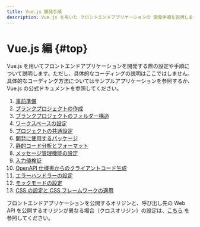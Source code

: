 ```yaml
---
title: Vue.js 開発手順
description: Vue.js を用いた フロントエンドアプリケーションの 開発手順を説明します。
---
```


# Vue.js 編 {#top}

Vue.js を用いてフロントエンドアプリケーションを開発する際の設定や手順について説明します。ただし、具体的なコーディングの説明はここではしません。
具体的なコーディング方法についてはサンプルアプリケーションを参照するか、 Vue.js の公式ドキュメントを参照してください。

1. [事前準備](preparation.md)
1. [ブランクプロジェクトの作成](create-vuejs-blank-project.md)
1. [ブランクプロジェクトのフォルダー構造](folder-structure-of-blank-project.md)
1. [ワークスペースの設定](setting-workspaces.md)
1. [プロジェクトの共通設定](project-settings.md)
1. [開発に使用するパッケージ](optional-packages.md)
1. [静的コード分析とフォーマット](static-verification-and-format.md)
1. [メッセージ管理機能の設定](message-management.md)
1. [入力値検証](input-validation.md)
1. [OpenAPI 仕様書からのクライアントコード生成](create-api-client-code.md)
1. [エラーハンドラーの設定](error-handler-settings.md)
1. [モックモードの設定](mock-mode-settings.md)
1. [CSS の設定と CSS フレームワークの適用](css.md)

フロントエンドアプリケーションを公開するオリジンと、呼び出し先の Web API を公開するオリジンが異なる場合（クロスオリジン）の設定は、[こちら](../cors/index.md) を参照してください。
